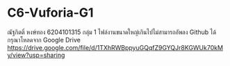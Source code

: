 # C6-Vuforia-G1
ณัฐกิตติ์ หงษ์ทอง 6204101315 กลุ่ม 1
ไฟล์งานขนาดใหญ่เกินไปไม่สามารถอัพลง Github ได้ กรุณาโหลดจาก Google Drive
https://drive.google.com/file/d/1TXhRWBppyuGQqfZ9GYQJr8KGWUk70kMy/view?usp=sharing
